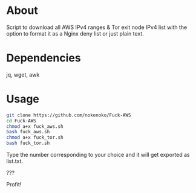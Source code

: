 # About
Script to download all AWS IPv4 ranges & Tor exit node IPv4 list with the option to format it as a Nginx deny list or just plain text.

# Dependencies
jq, wget, awk

# Usage
```bash
git clone https://github.com/nokonoko/Fuck-AWS
cd Fuck-AWS
chmod a+x fuck_aws.sh
bash fuck_aws.sh
chmod a+x fuck_tor.sh
bash fuck_tor.sh
```
Type the number corresponding to your choice and it will get exported as list.txt.

???

Profit!
